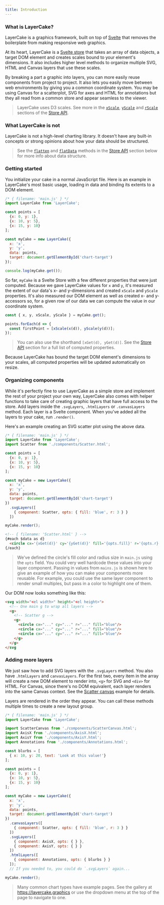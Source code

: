 ```yaml
---
title: Introduction
---
```


### What is LayerCake?

LayerCake is a graphics framework, built on top of [Svelte](https://svelte.technology) that removes the boilerplate from making responsive web graphics.

At its heart, LayerCake is a [Svelte store](https://svelte.technology/guide#state-management) that takes an array of data objects, a target DOM element and creates scales bound to your element's dimensions. It also includes higher level methods to organize multiple SVG, HTML and Canvas layers that use these scales.

By breaking a part a graphic into layers, you can more easily reuse components from project to project. It also lets you easily move between web environments by giving you a common coordinate system. You may be using Canvas for a scatterplot, SVG for axes and HTML for annotations but they all read from a common store and appear seamless to the viewer.

> LayerCake uses D3 scales. See more in the [`xScale`](#xScale), [`yScale`](#yScale) and [`rScale`](#rScale) sections of the [Store API](#store-api).

### What LayerCake is not

LayerCake is not a high-level charting library. It doesn't have any built-in concepts or strong opinions about how your data should be structured.

> See the [`flatten`](#flatten) and [`flatData`](#flatData) methods in the [Store API](#store-api) section below for more info about data structure.

### Getting started

You initialize your cake in a normal JavaScript file. Here is an example in LayerCake's most basic usage, loading in data and binding its extents to a DOM element.

```js
/* { filename: 'main.js' } */
import LayerCake from 'LayerCake';

const points = [
  {x: 0, y: 1},
  {x: 10, y: 5},
  {x: 15, y: 10}
];

const myCake = new LayerCake({
  x: 'x',
  y: 'y',
  data: points,
  target: document.getElementById('chart-target')
});

console.log(myCake.get());
```

So far, `myCake` is a Svelte Store with a few different properties that were just computed. Because we gave LayerCake values for `x` and `y`, it's measured the extent of our data's x- and y-dimensions and created `xScale` and `yScale` properties. It's also measured our DOM element as well as created x- and y-accessors so, for a given row of our data we can compute the value in our coordinate system.

```js
const { x, y, xScale, yScale } = myCake.get();

points.forEach(d => {
  const firstPoint = [xScale(x(d)), yScale(y(d))];
});
```

> You can also use the shorthand `[xGet(d), yGet(d)]`. See the [Store API](#store-api) section for a full list of computed properties.

Because LayerCake has bound the target DOM element's dimensions to your scales, all computed properties will be updated automatically on resize.

### Organizing components

While it's perfectly fine to use LayerCake as a simple store and implement the rest of your project your own way, LayerCake also comes with helper functions to take care of creating graphic layers that have full access to the store. Add layers inside the `.svgLayers`, `.htmlLayers` or `.canvasLayers` method. Each layer is a Svelte component. When you've added all the layers to your cake, run `.render()`.

Here's an example creating an SVG scatter plot using the above data.

```js
/* { filename: 'main.js' } */
import LayerCake from 'LayerCake';
import Scatter from './components/Scatter.html';

const points = [
  {x: 0, y: 1},
  {x: 10, y: 5},
  {x: 15, y: 10}
];

const myCake = new LayerCake({
  x: 'x',
  y: 'y',
  data: points,
  target: document.getElementById('chart-target')
})
  .svgLayers([
    { component: Scatter, opts: { fill: 'blue', r: 3 } }
  ])

myCake.render();
```

```html
<!-- { filename: 'Scatter.html' } -->
{#each $data as d}
  <circle cx='{xGet(d)}' cy='{yGet(d)}' fill='{opts.fill}' r='{opts.r}' />
{/each}
```

> We've defined the circle's fill color and radius size in `main.js` using the `opts` field. You could very well hardcode these values into your layer component. Passing in values from `mains.js` is shown here to give an example of how you can make your components more reusable. For example, you could use the same layer component to render small multiples, but pass in a color to highlight one of them.

Our DOM now looks something like this:

```html
<svg width="<el width>" height="<el height>">
  <!-- One main g to wrap all layers -->
  <g>
    <!-- Scatter g -->
    <g>
      <circle cx="..." cy="..." r="..." fill="blue"/>
      <circle cx="..." cy="..." r="..." fill="blue"/>
      <circle cx="..." cy="..." r="..." fill="blue"/>
    </g>
  </g>
</svg
```

### Adding more layers

We just saw how to add SVG layers with the `.svgLayers` method. You also have `.htmlLayers` and `canvasLayers`. For the first two, every item in the array will create a new DOM element to render into, `<g>` for SVG and `<div>` for HTML. For Canvas, since there's no DOM equivalent, each layer renders into the same Canvas context. See the [Scatter canvas](examples/Scatter) example for details.

Layers are rendered in the order they appear. You can call these methods multiple times to create a new layout group.

```js
/* { filename: 'main.js' } */
import LayerCake from 'LayerCake';

import ScatterCanvas from './components/ScatterCanvas.html';
import AxisX from './components/AxisX.html';
import AxisY from './components/AxisY.html';
import Annotations from './components/Annotations.html';

const blurbs = [
  { x: 10, y: 20, text: 'Look at this value!'}
];

const points = [
  {x: 0, y: 1},
  {x: 10, y: 5},
  {x: 15, y: 10}
];

const myCake = new LayerCake({
  x: 'x',
  y: 'y',
  data: points,
  target: document.getElementById('chart-target')
})
  .canvasLayers([
    { component: Scatter, opts: { fill: 'blue', r: 3 } }
  ])
  .svgLayers([
    { component: AxisX, opts: { } },
    { component: AxisY, opts: { } }
  ])
  .htmlLayers([
    { component: Annotations, opts: { blurbs } }
  ]);
  // If you needed to, you could do `.svgLayers` again...

myCake.render();
```

> Many common chart types have example pages. See the gallery at <https://layercake.graphics> or use the dropdown menu at the top of the page to navigate to one.
